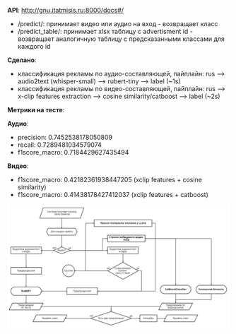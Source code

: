**API**: http://gnu.itatmisis.ru:8000/docs#/
- /predict/: принимает видео или аудио на вход - возвращает класс
- /predict_table/: принимает xlsx таблицу с advertisment id - возвращает аналогичную таблицу с предсказанными классами для каждого id

**Сделано**: 

- классификация рекламы по аудио-составляющей, пайплайн: rus --> audio2text (whisper-small) --> rubert-tiny --> label (~1s)
- классификация рекламы по видео-составляющей, пайплайн: rus --> x-clip features extraction --> cosine similarity/catboost --> label (~2s)

**Метрики на тесте**: 

**Аудио**:
- precision: 0.7452538178050809
- recall: 0.7289481034579074
- f1score_macro: 0.7184429627435494

**Видео**: 
- f1score_macro: 0.42182361938447205 (xclip features + cosine similarity)
- f1score_macro: 0.41438178427412037 (xclip features + catboost)

![pipe](scheme.jpg)
